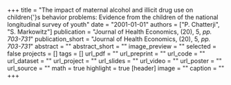 +++
title = "The impact of maternal alcohol and illicit drug use on children{'}s behavior problems: Evidence from the children of the national longitudinal survey of youth"
date = "2001-01-01"
authors = ["P. Chatterji", "S. Markowitz"]
publication = "Journal of Health Economics, (20), 5, _pp. 703-731_"
publication_short = "Journal of Health Economics, (20), 5, _pp. 703-731_"
abstract = ""
abstract_short = ""
image_preview = ""
selected = false
projects = []
tags = []
url_pdf = ""
url_preprint = ""
url_code = ""
url_dataset = ""
url_project = ""
url_slides = ""
url_video = ""
url_poster = ""
url_source = ""
math = true
highlight = true
[header]
image = ""
caption = ""
+++
